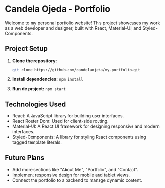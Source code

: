 # Candela Ojeda - Portfolio

Welcome to my personal portfolio website! This project showcases my work as a web developer and designer, built with React, Material-UI, and Styled-Components.

## Project Setup

1. **Clone the repository:**
   ```bash
   git clone https://github.com/candelaojeda/my-portfolio.git

2. **Install dependencies:**
    ```npm install```

3. **Run de project:**
    ```npm start```


## Technologies Used
- React: A JavaScript library for building user interfaces.
- React Router Dom: Used for client-side routing.
- Material-UI: A React UI framework for designing responsive and modern interfaces.
- Styled-Components: A library for styling React components using tagged template literals.

## Future Plans
- Add more sections like "About Me", "Portfolio", and "Contact".
- Implement responsive design for mobile and tablet views.
- Connect the portfolio to a backend to manage dynamic content.